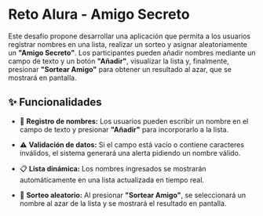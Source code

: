 # Reto Alura - Amigo Secreto

Este desafío propone desarrollar una aplicación que permita a los usuarios registrar nombres en una lista, realizar un sorteo y asignar aleatoriamente un **"Amigo Secreto"**. Los participantes pueden añadir nombres mediante un campo de texto y un botón **"Añadir"**, visualizar la lista y, finalmente, presionar **"Sortear Amigo"** para obtener un resultado al azar, que se mostrará en pantalla.

## ✨ Funcionalidades

-   📝 **Registro de nombres:** Los usuarios pueden escribir un nombre en el campo de texto y presionar **"Añadir"** para incorporarlo a la lista.

-   ⚠️ **Validación de datos:** Si el campo está vacío o contiene caracteres inválidos, el sistema generará una alerta pidiendo un nombre válido.

-   📋 **Lista dinámica:** Los nombres ingresados se mostrarán automáticamente en una lista actualizada en tiempo real.

-   🎯 **Sorteo aleatorio:** Al presionar **"Sortear Amigo"**, se seleccionará un nombre al azar de la lista y se mostrará el resultado en pantalla.
